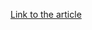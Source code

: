 [Link to the article](https://securityaffairs.com/180657/apt/toolshell-under-siege-check-point-analyzes-chinese-apt-storm-2603.html)

